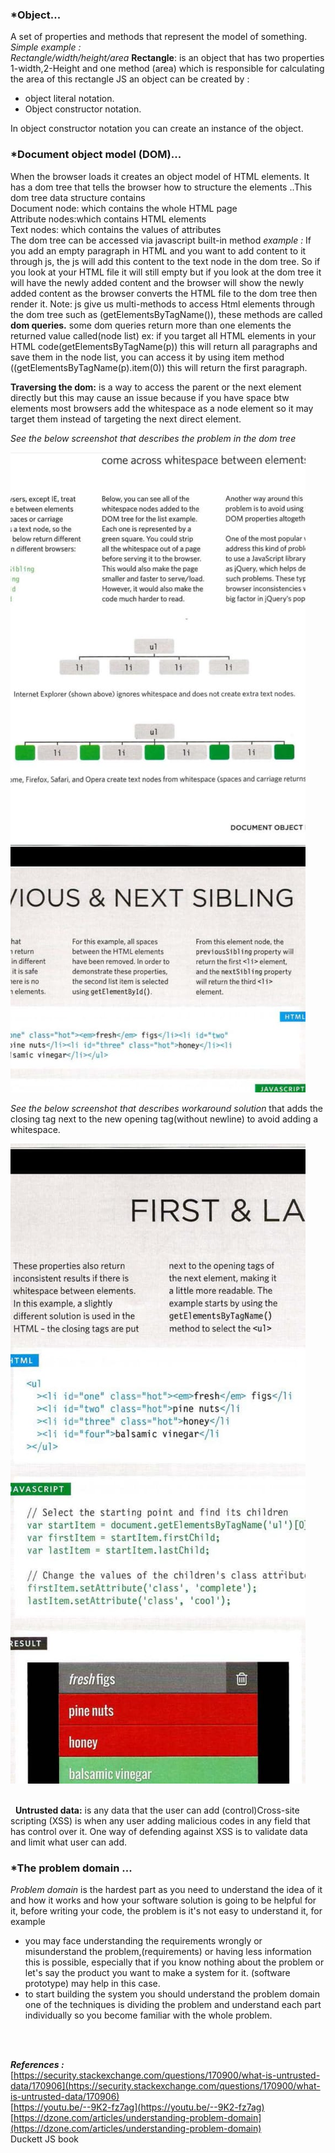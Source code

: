 ### *Object...
 A set of properties and methods that represent the model of something. 
 *Simple example :*  
*Rectangle/width/height/area* 
**Rectangle**: is an object that has two properties 1-width,2-Height and one method (area) which is responsible for calculating the area of this rectangle JS an object can be created by : 
-   object literal notation.
-   Object constructor notation.

In object constructor notation you can create an instance of the object.

### *Document object model (DOM)...

When the browser loads it creates an object model of HTML elements. It has a dom tree that tells the browser how to structure the elements ..This dom tree data structure contains  
Document node: which contains the whole HTML page  
Attribute nodes:which contains HTML elements  
Text nodes: which contains the values of attributes  
The dom tree can be accessed via javascript built-in method *example  :*
If you add an empty paragraph in HTML and you want to add content to it through js, the js will add this content to the text node in the dom tree. So if you look at your HTML file it will still empty but if you look at the dom tree it will have the newly added content and the browser will show the newly added content as the browser converts the HTML file to the dom tree then render it. Note: js give us multi-methods to access Html elements through the dom tree such as (getElementsByTagName()), these methods are called **dom queries.** some dom queries return more than one elements the returned value called(node list) ex: if you target all HTML elements in your HTML code(getElementsByTagName(p)) this will return all paragraphs and save them in the node list, you can access it by using item method ((getElementsByTagName(p).item(0)) this will return the first paragraph.

**Traversing the dom:** is a way to access the parent or the next element directly but this may cause an issue because if you have space btw elements most browsers add the whitespace as a node element so it may target them instead of targeting the next direct element.  

*See the below screenshot that describes the problem in the dom tree* 

![Whitespace solution](images/white-space-problem.jpeg)


 
*See the below screenshot that describes workaround solution* that adds the closing tag next to the new opening tag(without newline) to avoid adding a whitespace.

![Whitespace solution](images/solution-example.jpeg)


\
&nbsp;
**Untrusted data:** is any data that the user can add (control)Cross-site scripting (XSS) is when any user adding malicious codes in any field that has control over it. One way of defending against XSS is to validate data and limit what user can add.


### *The problem domain ...

*Problem domain* is the hardest part as you need to understand the idea of it  and how it works and how your software solution is going to be helpful for it, before writing your code, the problem is it's not easy to understand it, for example 
- you may face understanding the requirements wrongly or misunderstand the problem,(requirements) or having less information this is possible, especially that if you know nothing about the problem or let's say the product you want to make a system for it. (software prototype) may help in this case.
- to start building the system you should understand the problem domain one of the techniques is dividing the problem and understand each part individually so you become familiar with the whole problem.

\
&nbsp;

***References :***
 \
[https://security.stackexchange.com/questions/170900/what-is-untrusted-data/170906](https://security.stackexchange.com/questions/170900/what-is-untrusted-data/170906)
\
[https://youtu.be/--9K2-fz7ag](https://youtu.be/--9K2-fz7ag)
\
[https://dzone.com/articles/understanding-problem-domain](https://dzone.com/articles/understanding-problem-domain)
\
Duckett JS book